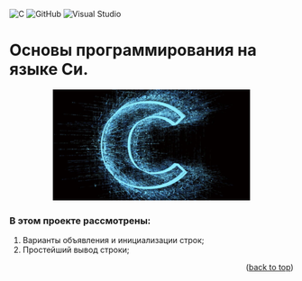 ![C](https://img.shields.io/badge/c-%2300599C.svg?style=for-the-badge&logo=c&logoColor=white)
![GitHub](https://img.shields.io/badge/github-%23121011.svg?style=for-the-badge&logo=github&logoColor=white)
![Visual Studio](https://img.shields.io/badge/Visual%20Studio-5C2D91.svg?style=for-the-badge&logo=visual-studio&logoColor=white)
<a name="readme-top"></a>
# Основы программирования на языке Си.
<p align="center">
<img src="images/C.png" alt="drawing" width="350"/>
</p>

### В этом проекте рассмотрены: 
1. Варианты объявления и инициализации строк;
2. Простейший вывод строки;

<p align="right">(<a href="#readme-top">back to top</a>)</p>
